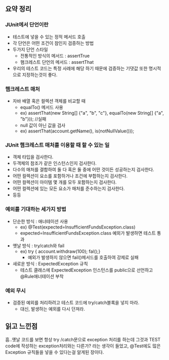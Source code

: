## 요약 정리
### JUnit에서 단언이란
- 테스트에 넣을 수 있는 정적 메서드 호출
- 각 단언은 어떤 조건이 참인지 검증하는 방법
- 두가지 단언 스타일
	- 전통적인 방식의 메서드 : assertTrue
	- 햄크레스트 단언의 메서드 : assertThat
- 우리의 테스트 코드는 특정 사례에 해당 하기 때문에 검증하는 기댓값 또한 명시적으로 지정하는것이 좋다.

### 햄크레스트 매처
- 자바 배열 혹은 컬렉션 객체를 비교할 때
	- equalTo() 메서드 사용
	- ex) assertThat(new String[] {"a", "b", "c"}, equalTo(new String[] {"a", "b"})); //실패
	- null 값이 아닌 값을 검사
	- ex) assertThat(account.getName(), is(notNullValue()));

### JUnit 햄크레스트 매처를 이용할 때 할 수 있는 일
- 객체 타입을 검사한다.
- 두객체의 참조가 같은 인스턴스인지 검사한다.
- 다수의 매처를 결합하여 둘 다 혹은 둘 중에 어떤 것이든 성공하는지 검사한다.
- 어떤 컬렉션이 요소를 포함하거나 조건에 부합하는지 검사한다.
- 어떤 컬렉션이 아이템 몇 개를 모두 포함하는지 검사한다.
- 어떤 컬렉션에 있는 모든 요소가 매처를 준수하는지 검사한다.
- 등등

### 예외를 기대하는 세가지 방법
- 단순한 방식 : 애너테이션 사용
	- ex) @Test(expected=InsufficientFundsException.class)
	- expected=InsufficientFundsException.class 예외가 발생하면 테스트 통과
- 옛날 방식 : try/catch와 fail
	- ex) try { account.withdraw(100); fal();}
		- 예외가 발생하지 않으면 fail()메서드를 호출하여 강제로 실패
- 새로운 방식 : ExpectedException 규칙
	- 테스트 클래스에 ExpectedException 인스턴스를 public으로 선언하고 @Rule애너테이션 부착

### 예외 무시
- 검증된 예외를 처리하려고 테스트 코드에 try/catch블록을 넣지 마라.
	- 대신, 발생하는 예외를 다시 던져라. 



## 읽고 느낀점
흠..옛날 코드를 보면 항상 try /catch문으로 exception 처리를 하는데 그것과 TEST code에 작성하는 exception처리와는 다른가? 라는 생각이 들었고, @Test에도 많은 Exception 규칙들을 넣을 수  있다는걸 알게된 장이다.